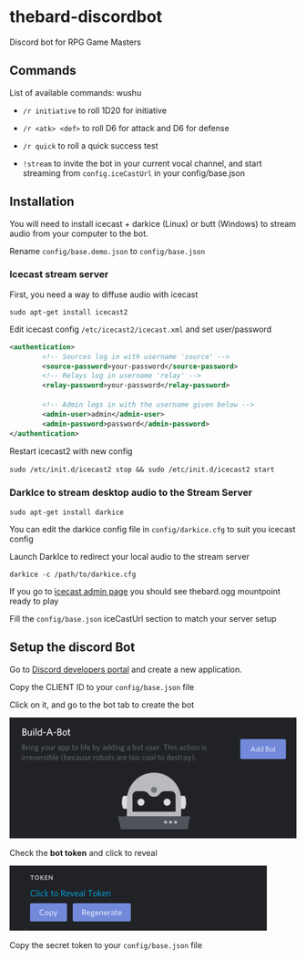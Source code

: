 # thebard-discordbot

Discord bot for RPG Game Masters


## Commands

List of available commands: wushu
- `/r initiative` to roll 1D20 for initiative

- `/r <atk> <def>` to roll <atk>D6 for attack and <def>D6 for defense

- `/r quick` to roll a quick success test

- `!stream` to invite the bot in your current vocal channel, and start streaming from `config.iceCastUrl` in your config/base.json
 
 
## Installation

You will need to install icecast + darkice (Linux) or butt (Windows) to stream audio from your computer to the bot. 

Rename `config/base.demo.json` to `config/base.json`


### Icecast stream server

First, you need a way to diffuse audio with icecast

```shell script
sudo apt-get install icecast2
```

Edit icecast config `/etc/icecast2/icecast.xml` and set user/password

```xml
<authentication>
        <!-- Sources log in with username 'source' -->
        <source-password>your-password</source-password>
        <!-- Relays log in username 'relay' -->
        <relay-password>your-password</relay-password>
 
        <!-- Admin logs in with the username given below -->
        <admin-user>admin</admin-user>
        <admin-password>password</admin-password>
</authentication>
```

Restart icecast2 with new config

```sudo /etc/init.d/icecast2 stop && sudo /etc/init.d/icecast2 start```


### DarkIce to stream desktop audio to the Stream Server

```shell script
sudo apt-get install darkice
```
You can edit the darkice config file in `config/darkice.cfg` to suit you icecast config

Launch DarkIce to redirect your local audio to the stream server

```shell script
darkice -c /path/to/darkice.cfg
``` 

If you go to [icecast admin page](http://localhost:8000/) you should see thebard.ogg mountpoint ready to play

Fill the `config/base.json` iceCastUrl section to match your server setup


## Setup the discord Bot

Go to [Discord developers portal](https://discordapp.com/developers/applications) and create a new application.

Copy the CLIENT ID to your `config/base.json` file 

Click on it, and go to the bot tab to create the bot

![Add a bot](doc/addBot.png)

Check the **bot token** and click to reveal

![Bot token](doc/bottoken.png)

Copy the secret token to your `config/base.json` file 


